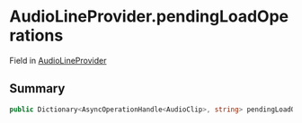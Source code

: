 # AudioLineProvider.pendingLoadOperations

Field in [AudioLineProvider](api/csharp/yarn.unity.audiolineprovider.md)

## Summary



```csharp
public Dictionary<AsyncOperationHandle<AudioClip>, string> pendingLoadOperations = new Dictionary<AsyncOperationHandle<AudioClip>, string>();
```

